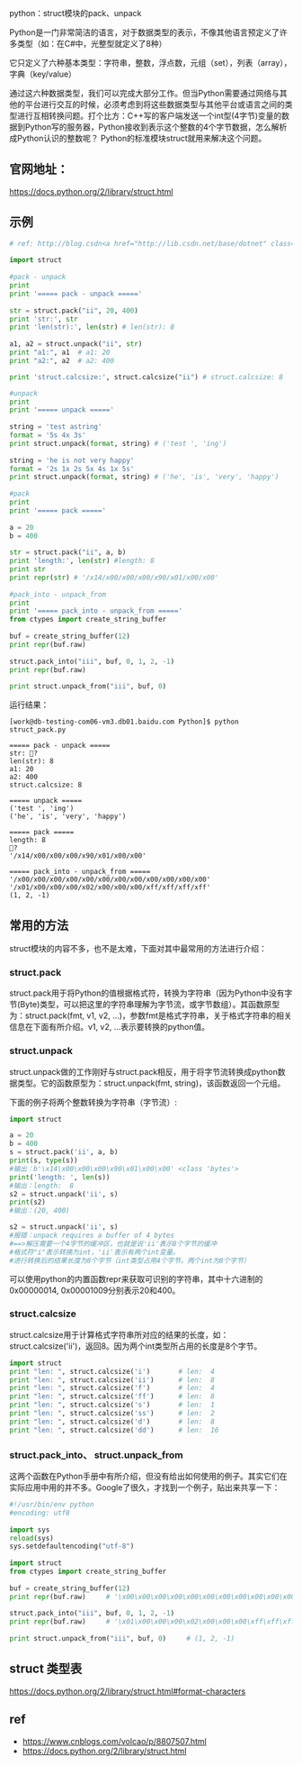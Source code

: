 python：struct模块的pack、unpack


Python是一门非常简洁的语言，对于数据类型的表示，不像其他语言预定义了许多类型（如：在C#中，光整型就定义了8种）

它只定义了六种基本类型：字符串，整数，浮点数，元组（set），列表（array），字典（key/value）

通过这六种数据类型，我们可以完成大部分工作。但当Python需要通过网络与其他的平台进行交互的时候，必须考虑到将这些数据类型与其他平台或语言之间的类型进行互相转换问题。打个比方：C++写的客户端发送一个int型(4字节)变量的数据到Python写的服务器，Python接收到表示这个整数的4个字节数据，怎么解析成Python认识的整数呢？ Python的标准模块struct就用来解决这个问题。

## 官网地址：

https://docs.python.org/2/library/struct.html

## 示例
```python
# ref: http://blog.csdn<a href="http://lib.csdn.net/base/dotnet" class='replace_word' title=".NET知识库" target='_blank' style='color:#df3434; font-weight:bold;'>.NET</a>/JGood/archive/2009/06/22/4290158.aspx  
  
import struct  
  
#pack - unpack  
print  
print '===== pack - unpack ====='  
  
str = struct.pack("ii", 20, 400)  
print 'str:', str  
print 'len(str):', len(str) # len(str): 8   
  
a1, a2 = struct.unpack("ii", str)  
print "a1:", a1  # a1: 20  
print "a2:", a2  # a2: 400  

print 'struct.calcsize:', struct.calcsize("ii") # struct.calcsize: 8  

#unpack  
print  
print '===== unpack ====='  
  
string = 'test astring'  
format = '5s 4x 3s'  
print struct.unpack(format, string) # ('test ', 'ing')  
  
string = 'he is not very happy'  
format = '2s 1x 2s 5x 4s 1x 5s'  
print struct.unpack(format, string) # ('he', 'is', 'very', 'happy')  
  
#pack  
print  
print '===== pack ====='  
  
a = 20  
b = 400  
  
str = struct.pack("ii", a, b)  
print 'length:', len(str) #length: 8  
print str  
print repr(str) # '/x14/x00/x00/x00/x90/x01/x00/x00'  
  
#pack_into - unpack_from  
print  
print '===== pack_into - unpack_from ====='  
from ctypes import create_string_buffer  
  
buf = create_string_buffer(12)  
print repr(buf.raw)  
  
struct.pack_into("iii", buf, 0, 1, 2, -1)  
print repr(buf.raw)  
  
print struct.unpack_from("iii", buf, 0)
```

运行结果：

```shell
[work@db-testing-com06-vm3.db01.baidu.com Python]$ python struct_pack.py

===== pack - unpack =====
str: ?
len(str): 8
a1: 20
a2: 400
struct.calcsize: 8

===== unpack =====
('test ', 'ing')
('he', 'is', 'very', 'happy')

===== pack =====
length: 8
?
'/x14/x00/x00/x00/x90/x01/x00/x00'

===== pack_into - unpack_from =====
'/x00/x00/x00/x00/x00/x00/x00/x00/x00/x00/x00/x00'
'/x01/x00/x00/x00/x02/x00/x00/x00/xff/xff/xff/xff'
(1, 2, -1)
```


## 常用的方法

struct模块的内容不多，也不是太难，下面对其中最常用的方法进行介绍：

### struct.pack
struct.pack用于将Python的值根据格式符，转换为字符串（因为Python中没有字节(Byte)类型，可以把这里的字符串理解为字节流，或字节数组）。其函数原型为：struct.pack(fmt, v1, v2, ...)，参数fmt是格式字符串，关于格式字符串的相关信息在下面有所介绍。v1, v2, ...表示要转换的python值。

### struct.unpack
struct.unpack做的工作刚好与struct.pack相反，用于将字节流转换成python数据类型。它的函数原型为：struct.unpack(fmt, string)，该函数返回一个元组。 

下面的例子将两个整数转换为字符串（字节流）:

```python
import struct

a = 20
b = 400
s = struct.pack('ii', a, b)
print(s, type(s))
#输出：b'\x14\x00\x00\x00\x90\x01\x00\x00' <class 'bytes'>
print('length: ', len(s))
#输出：length:  8
s2 = struct.unpack('ii', s)
print(s2)
#输出：(20, 400)

s2 = struct.unpack('ii', s)
#报错：unpack requires a buffer of 4 bytes
#==>解压需要一个4字节的缓冲区，也就是说'ii'表示8个字节的缓冲
#格式符"i"表示转换为int，'ii'表示有两个int变量。
#进行转换后的结果长度为8个字节（int类型占用4个字节，两个int为8个字节）
```


可以使用python的内置函数repr来获取可识别的字符串，其中十六进制的0x00000014, 0x00001009分别表示20和400。

### struct.calcsize
struct.calcsize用于计算格式字符串所对应的结果的长度，如：struct.calcsize('ii')，返回8。因为两个int类型所占用的长度是8个字节。

```python
import struct  
print "len: ", struct.calcsize('i')       # len:  4  
print "len: ", struct.calcsize('ii')      # len:  8  
print "len: ", struct.calcsize('f')       # len:  4  
print "len: ", struct.calcsize('ff')      # len:  8  
print "len: ", struct.calcsize('s')       # len:  1  
print "len: ", struct.calcsize('ss')      # len:  2  
print "len: ", struct.calcsize('d')       # len:  8  
print "len: ", struct.calcsize('dd')      # len:  16
```

### struct.pack_into、 struct.unpack_from
这两个函数在Python手册中有所介绍，但没有给出如何使用的例子。其实它们在实际应用中用的并不多。Google了很久，才找到一个例子，贴出来共享一下：

```python
#!/usr/bin/env python  
#encoding: utf8  
  
import sys  
reload(sys)  
sys.setdefaultencoding("utf-8")  
  
import struct  
from ctypes import create_string_buffer  
  
buf = create_string_buffer(12)  
print repr(buf.raw)     # '\x00\x00\x00\x00\x00\x00\x00\x00\x00\x00\x00\x00'  
  
struct.pack_into("iii", buf, 0, 1, 2, -1)  
print repr(buf.raw)     # '\x01\x00\x00\x00\x02\x00\x00\x00\xff\xff\xff\xff'  
  
print struct.unpack_from("iii", buf, 0)     # (1, 2, -1)
```


## struct 类型表

https://docs.python.org/2/library/struct.html#format-characters

## ref

- https://www.cnblogs.com/volcao/p/8807507.html
- https://docs.python.org/2/library/struct.html
